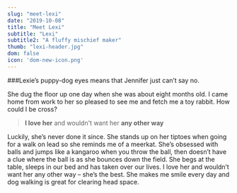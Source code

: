 ```yaml
---
slug: "meet-lexi"
date: "2019-10-08"
title: "Meet Lexi"
subtitle: "Lexi"
subtitle2: "A fluffy mischief maker"
thumb: "lexi-header.jpg"
dom: false
icon: 'dom-new-icon.png'
---
```


###Lexie’s puppy-dog eyes means that Jennifer just can’t say no.

She dug the floor up one day when she was about eight months old. I came home from work to her so pleased to see me and fetch me a toy rabbit. How could I be cross?  

> **I love her** and wouldn't want her **any other way**

Luckily, she’s never done it since. She stands up on her tiptoes when going for a walk on lead so she reminds me of a meerkat. She’s obsessed with balls and jumps like a kangaroo when you throw the ball, then doesn’t have a clue where the ball is as she bounces down the field. She begs at the table, sleeps in our bed and has taken over our lives. I love her and wouldn’t want her any other way – she’s the best. She makes me smile every day and dog walking is great for clearing head space.